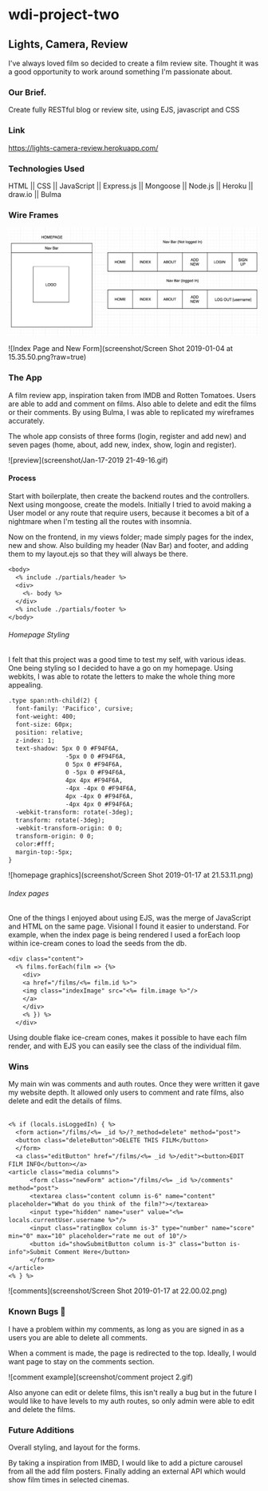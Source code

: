 # wdi-project-two

## Lights, Camera, Review

I've always loved film so decided to create a film review site. Thought it was a good opportunity to work around something I'm passionate about.

### Our Brief.

Create fully RESTful blog or review site, using EJS, javascript and CSS

### Link

https://lights-camera-review.herokuapp.com/

### Technologies Used

HTML || CSS || JavaScript || Express.js || Mongoose || Node.js || Heroku || draw.io || Bulma

### Wire Frames

![HomepageAndNavBar](screenshot/image.png)

![Index Page and New Form](screenshot/Screen Shot 2019-01-04 at 15.35.50.png?raw=true)

### The App

A film review app, inspiration taken from IMDB and Rotten Tomatoes. Users are able to add and comment on films. Also able to delete and edit the films or their comments. By using Bulma, I was able to replicated my wireframes accurately.

The whole app consists of three forms (login, register and add new) and seven pages (home, about, add new, index, show, login and register).

![preview](screenshot/Jan-17-2019 21-49-16.gif)

#### Process

Start with boilerplate, then create the backend routes and the controllers. Next using mongoose, create the models. Initially I tried to avoid making a User model or any route that require users, because it becomes a bit of a nightmare when I'm testing all the routes with insomnia.

Now on the frontend, in my views folder; made simply pages for the index, new and show. Also building my header (Nav Bar) and footer, and adding them to my layout.ejs so that they will always be there.

```
<body>
  <% include ./partials/header %>
  <div>
    <%- body %>
  </div>
  <% include ./partials/footer %>
</body>
```

###### Homepage Styling

I felt that this project was a good time to test my self, with various ideas. One being styling so I decided to have a go on my homepage. Using webkits, I was able to rotate the letters to make the whole thing more appealing.

```
.type span:nth-child(2) {
  font-family: 'Pacifico', cursive;
  font-weight: 400;
  font-size: 60px;
  position: relative;
  z-index: 1;
  text-shadow: 5px 0 0 #F94F6A,
				-5px 0 0 #F94F6A,
				0 5px 0 #F94F6A,
				0 -5px 0 #F94F6A,
				4px 4px #F94F6A,
				-4px -4px 0 #F94F6A,
				4px -4px 0 #F94F6A,
				-4px 4px 0 #F94F6A;
  -webkit-transform: rotate(-3deg);
  transform: rotate(-3deg);
  -webkit-transform-origin: 0 0;
  transform-origin: 0 0;
  color:#fff;
  margin-top:-5px;
}

```

![homepage graphics](screenshot/Screen Shot 2019-01-17 at 21.53.11.png)


###### Index pages

One of the things I enjoyed about using EJS, was the merge of JavaScript and HTML on the same page. Visional I found it easier to understand. For example, when the index page is being rendered I used a forEach loop within ice-cream cones to load the seeds from the db.

```
<div class="content">
  <% films.forEach(film => {%>
    <div>
    <a href="/films/<%= film.id %>">
    <img class="indexImage" src="<%= film.image %>"/>
    </a>
    </div>
    <% }) %>
  </div>
```

Using double flake ice-cream cones, makes it possible to have each film render, and with EJS you can easily see the class of the individual film.

### Wins

My main win was comments and auth routes. Once they were written it gave my website depth. It allowed only users to comment and rate films, also delete and edit the details of films.

```

<% if (locals.isLoggedIn) { %>
  <form action="/films/<%= _id %>/?_method=delete" method="post">
  <button class="deleteButton">DELETE THIS FILM</button>
  </form>
  <a class="editButton" href="/films/<%= _id %>/edit"><button>EDIT FILM INFO</button></a>
<article class="media columns">
      <form class="newForm" action="/films/<%= _id %>/comments" method="post">
      <textarea class="content column is-6" name="content" placeholder="What do you think of the film?"></textarea>
      <input type="hidden" name="user" value="<%= locals.currentUser.username %>"/>
      <input class="ratingBox column is-3" type="number" name="score" min="0" max="10" placeholder="rate me out of 10"/>
      <button id="showSubmitButton column is-3" class="button is-info">Submit Comment Here</button>
      </form>
</article>
<% } %>

```

![comments](screenshot/Screen Shot 2019-01-17 at 22.00.02.png)


### Known Bugs 🐛

I have a problem within my comments, as long as you are signed in as a users you are able to delete all comments.

When a comment is made, the page is redirected to the top. Ideally, I would want page to stay on the comments section.

![comment example](screenshot/comment project 2.gif)

Also anyone can edit or delete films, this isn't really a bug but in the future I would like to have levels to my auth routes, so only admin were able to edit and delete the films.

### Future Additions

Overall styling, and layout for the forms.

By taking a inspiration from IMBD, I would like to add a picture carousel from all the add film posters. Finally adding an external API which would show film times in selected cinemas.

